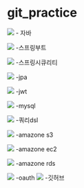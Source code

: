 # git_practice
<img src="https://img.shields.io/badge/java-007396?style=for-the-badge&logo=java&logoColor=white"> - 자바 

<img src="https://img.shields.io/badge/springboot-6DB33F?style=for-the-badge&logo=springboot&logoColor=white"> -스프링부트

<img src="https://img.shields.io/badge/springsecurity-6DB33F?style=for-the-badge&logo=springsecurity&logoColor=white"> -스프링시큐리티


<img src="https://img.shields.io/badge/jpa-6DB33F?style=for-the-badge&logo=springboot&logoColor=white"> -jpa


<img src="https://img.shields.io/badge/jwt-000000?style=for-the-badge&logo=springsecurity&logoColor=white"> -jwt

<img src="https://img.shields.io/badge/mysql-4479A1?style=for-the-badge&logo=mysql&logoColor=white"> -mysql

<img src="https://img.shields.io/badge/querydsl-4479A1?style=for-the-badge&logo=querydsl&logoColor=white"> -쿼리dsl



<img src="https://img.shields.io/badge/Amazone S3-569A31?style=for-the-badge&logo=Amazone&logoColor=white"> -amazone s3


<img src="https://img.shields.io/badge/Amazone EC2-?style=for-the-badge&logo=springboot&logoColor=white"> -amazone ec2

<img src="https://img.shields.io/badge/Amazone RDS-?style=for-the-badge&logo=springboot&logoColor=white"> -amazone rds

<img src="https://img.shields.io/badge/oauth-000000?style=for-the-badge&logo=springsecurity&logoColor=white"> -oauth
<img src="https://img.shields.io/badge/github-000000?style=for-the-badge&logo=github&logoColor=white"> -깃허브




